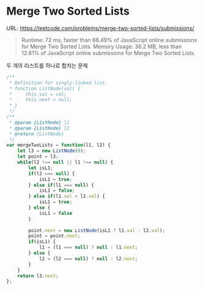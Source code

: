 # Merge Two Sorted Lists

URL: <https://leetcode.com/problems/merge-two-sorted-lists/submissions/>

> Runtime: 72 ms, faster than 66.49% of JavaScript online submissions for Merge Two Sorted Lists.
> Memory Usage: 36.2 MB, less than 12.81% of JavaScript online submissions for Merge Two Sorted Lists.


두 개의 리스트를 하나로 합치는 문제

````javascript
/**
 * Definition for singly-linked list.
 * function ListNode(val) {
 *     this.val = val;
 *     this.next = null;
 * }
 */
/**
 * @param {ListNode} l1
 * @param {ListNode} l2
 * @return {ListNode}
 */
var mergeTwoLists = function(l1, l2) {
    let l3 = new ListNode(0);
    let point = l3;
    while(l2 !== null || l1 !== null) {
        let isL1;
        if(l2 === null) {
            isL1 = true;
        } else if(l1 === null) {
            isL1 = false;
        } else if(l1.val < l2.val) {
            isL1 = true;
        } else {
            isL1 = false
        }
        
        point.next = new ListNode(isL1 ? l1.val : l2.val);
        point = point.next;
        if(isL1) {
            l1 = (l1 === null) ? null : l1.next;            
        } else {
            l2 = (l2 === null) ? null : l2.next;
        }
    }
    return l3.next;
};